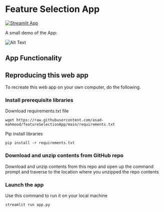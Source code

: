 # Feature Selection App

[![Streamlit App](https://static.streamlit.io/badges/streamlit_badge_black_white.svg)](https://share.streamlit.io/asad-mahmood/featureselectionapp/main/app.py)

A small demo of the App:

![Alt Text](https://github.com/asad-mahmood/featureSelectionApp/blob/main/ezgif.com-gif-maker.gif)

## App Functionality


## Reproducing this web app

To recreate this web app on your own computer, do the following.

### Install prerequisite libraries

Download requirements.txt file

```
wget https://raw.githubusercontent.com/asad-mahmood/featureSelectionApp/main/requirements.txt

```

Pip install libraries

```
pip install -r requirements.txt
```

###  Download and unzip contents from GitHub repo

Download and unzip contents from this repo and open up the command prompt and traverse to the location where you unzipped the repo contents

###  Launch the app

Use this command to run it on your local machine

```
streamlit run app.py
```
